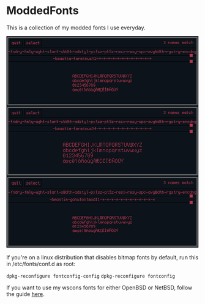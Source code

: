 ModdedFonts
===========

This is a collection of my modded fonts I use everyday.

![](preview.png)


If you're on a linux distribution that disables bitmap fonts by default, run this in /etc/fonts/conf.d as root:

`dpkg-reconfigure fontconfig-config`
`dpkg-reconfigure fontconfig`

If you want to use my wscons fonts for either OpenBSD or NetBSD, follow the guide [here](http://forums.unixhub.net/showthread.php?tid=552).
